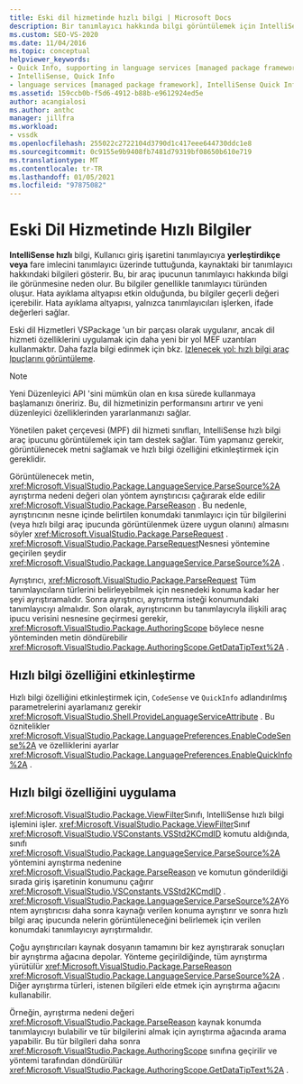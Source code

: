 ```yaml
---
title: Eski dil hizmetinde hızlı bilgi | Microsoft Docs
description: Bir tanımlayıcı hakkında bilgi görüntülemek için IntelliSense hızlı bilgi işlem desteği hakkında bilgi edinin.
ms.custom: SEO-VS-2020
ms.date: 11/04/2016
ms.topic: conceptual
helpviewer_keywords:
- Quick Info, supporting in language services [managed package framework]
- IntelliSense, Quick Info
- language services [managed package framework], IntelliSense Quick Info
ms.assetid: 159ccb0b-f5d6-4912-b88b-e9612924ed5e
author: acangialosi
ms.author: anthc
manager: jillfra
ms.workload:
- vssdk
ms.openlocfilehash: 255022c2722104d3790d1c417eee644730ddc1e8
ms.sourcegitcommit: 0c9155e9b9408fb7481d79319bf08650b610e719
ms.translationtype: MT
ms.contentlocale: tr-TR
ms.lasthandoff: 01/05/2021
ms.locfileid: "97875082"
---
```

# <a name="quick-info-in-a-legacy-language-service"></a>Eski Dil Hizmetinde Hızlı Bilgiler
**IntelliSense hızlı** bilgi, Kullanıcı giriş işaretini tanımlayıcıya **yerleştirdikçe veya** fare imlecini tanımlayıcı üzerinde tuttuğunda, kaynaktaki bir tanımlayıcı hakkındaki bilgileri gösterir. Bu, bir araç ipucunun tanımlayıcı hakkında bilgi ile görünmesine neden olur. Bu bilgiler genellikle tanımlayıcı türünden oluşur. Hata ayıklama altyapısı etkin olduğunda, bu bilgiler geçerli değeri içerebilir. Hata ayıklama altyapısı, yalnızca tanımlayıcıları işlerken, ifade değerleri sağlar.

 Eski dil Hizmetleri VSPackage 'un bir parçası olarak uygulanır, ancak dil hizmeti özelliklerini uygulamak için daha yeni bir yol MEF uzantıları kullanmaktır. Daha fazla bilgi edinmek için bkz. [Izlenecek yol: hızlı bilgi araç Ipuçlarını görüntüleme](../../extensibility/walkthrough-displaying-quickinfo-tooltips.md).

> [!NOTE]
> Yeni Düzenleyici API 'sini mümkün olan en kısa sürede kullanmaya başlamanızı öneririz. Bu, dil hizmetinizin performansını artırır ve yeni düzenleyici özelliklerinden yararlanmanızı sağlar.

 Yönetilen paket çerçevesi (MPF) dil hizmeti sınıfları, IntelliSense hızlı bilgi araç ipucunu görüntülemek için tam destek sağlar. Tüm yapmanız gerekir, görüntülenecek metni sağlamak ve hızlı bilgi özelliğini etkinleştirmek için gereklidir.

 Görüntülenecek metin, <xref:Microsoft.VisualStudio.Package.LanguageService.ParseSource%2A> ayrıştırma nedeni değeri olan yöntem ayrıştırıcısı çağırarak elde edilir <xref:Microsoft.VisualStudio.Package.ParseReason> . Bu nedenle, ayrıştırıcının nesne içinde belirtilen konumdaki tanımlayıcı için tür bilgilerini (veya hızlı bilgi araç ipucunda görüntülenmek üzere uygun olanını) almasını söyler <xref:Microsoft.VisualStudio.Package.ParseRequest> . <xref:Microsoft.VisualStudio.Package.ParseRequest>Nesnesi yöntemine geçirilen şeydir <xref:Microsoft.VisualStudio.Package.LanguageService.ParseSource%2A> .

 Ayrıştırıcı, <xref:Microsoft.VisualStudio.Package.ParseRequest> Tüm tanımlayıcıların türlerini belirleyebilmek için nesnedeki konuma kadar her şeyi ayrıştıramalıdır. Sonra ayrıştırıcı, ayrıştırma isteği konumundaki tanımlayıcıyı almalıdır. Son olarak, ayrıştırıcının bu tanımlayıcıyla ilişkili araç ipucu verisini nesnesine geçirmesi gerekir, <xref:Microsoft.VisualStudio.Package.AuthoringScope> böylece nesne yönteminden metin döndürebilir <xref:Microsoft.VisualStudio.Package.AuthoringScope.GetDataTipText%2A> .

## <a name="enabling-the-quick-info-feature"></a>Hızlı bilgi özelliğini etkinleştirme
 Hızlı bilgi özelliğini etkinleştirmek için, `CodeSense` ve `QuickInfo` adlandırılmış parametrelerini ayarlamanız gerekir <xref:Microsoft.VisualStudio.Shell.ProvideLanguageServiceAttribute> . Bu öznitelikler <xref:Microsoft.VisualStudio.Package.LanguagePreferences.EnableCodeSense%2A> ve özelliklerini ayarlar <xref:Microsoft.VisualStudio.Package.LanguagePreferences.EnableQuickInfo%2A> .

## <a name="implementing-the-quick-info-feature"></a>Hızlı bilgi özelliğini uygulama
 <xref:Microsoft.VisualStudio.Package.ViewFilter>Sınıfı, IntelliSense hızlı bilgi işlemini işler. <xref:Microsoft.VisualStudio.Package.ViewFilter>Sınıf <xref:Microsoft.VisualStudio.VSConstants.VSStd2KCmdID> komutu aldığında, sınıfı <xref:Microsoft.VisualStudio.Package.LanguageService.ParseSource%2A> yöntemini ayrıştırma nedenine <xref:Microsoft.VisualStudio.Package.ParseReason> ve komutun gönderildiği sırada giriş işaretinin konumunu çağırır <xref:Microsoft.VisualStudio.VSConstants.VSStd2KCmdID> . <xref:Microsoft.VisualStudio.Package.LanguageService.ParseSource%2A>Yöntem ayrıştırıcısı daha sonra kaynağı verilen konuma ayrıştırır ve sonra hızlı bilgi araç ipucunda nelerin görüntüleneceğini belirlemek için verilen konumdaki tanımlayıcıyı ayrıştırmalıdır.

 Çoğu ayrıştırıcıları kaynak dosyanın tamamını bir kez ayrıştırarak sonuçları bir ayrıştırma ağacına depolar. Yönteme geçirildiğinde, tüm ayrıştırma yürütülür <xref:Microsoft.VisualStudio.Package.ParseReason> <xref:Microsoft.VisualStudio.Package.LanguageService.ParseSource%2A> . Diğer ayrıştırma türleri, istenen bilgileri elde etmek için ayrıştırma ağacını kullanabilir.

 Örneğin, ayrıştırma nedeni değeri <xref:Microsoft.VisualStudio.Package.ParseReason> kaynak konumda tanımlayıcıyı bulabilir ve tür bilgilerini almak için ayrıştırma ağacında arama yapabilir. Bu tür bilgileri daha sonra <xref:Microsoft.VisualStudio.Package.AuthoringScope> sınıfına geçirilir ve yöntemi tarafından döndürülür <xref:Microsoft.VisualStudio.Package.AuthoringScope.GetDataTipText%2A> .
